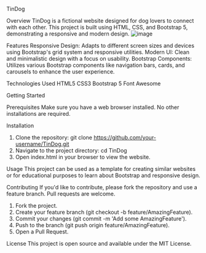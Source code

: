 TinDog

Overview
TinDog is a fictional website designed for dog lovers to connect with each other. This project is built using HTML, CSS, and Bootstrap 5, demonstrating a responsive and modern design.
![image](https://github.com/user-attachments/assets/415a156f-a97a-482c-b18f-be322fe8792c)

Features
Responsive Design: Adapts to different screen sizes and devices using Bootstrap's grid system and responsive utilities.
Modern UI: Clean and minimalistic design with a focus on usability.
Bootstrap Components: Utilizes various Bootstrap components like navigation bars, cards, and carousels to enhance the user experience.

Technologies Used
HTML5
CSS3
Bootstrap 5
Font Awesome

Getting Started

Prerequisites
Make sure you have a web browser installed. No other installations are required.

Installation
1. Clone the repository: git clone https://github.com/your-username/TinDog.git
2. Navigate to the project directory: cd TinDog
3. Open index.html in your browser to view the website.

Usage
This project can be used as a template for creating similar websites or for educational purposes to learn about Bootstrap and responsive design.

Contributing
If you'd like to contribute, please fork the repository and use a feature branch. Pull requests are welcome.
1. Fork the project.
2. Create your feature branch (git checkout -b feature/AmazingFeature).
3. Commit your changes (git commit -m 'Add some AmazingFeature').
4. Push to the branch (git push origin feature/AmazingFeature).
5. Open a Pull Request.

License
This project is open source and available under the MIT License.
